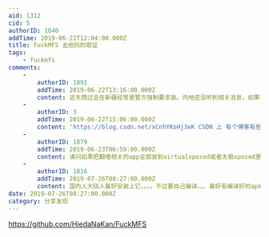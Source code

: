 ```yaml
---
aid: 1312
cid: 5
authorID: 1840
addTime: 2019-06-22T12:04:00.000Z
title: FuckMFS 去他妈的取证
tags:
    - fuckmfs
comments:
    -
        authorID: 1891
        addTime: 2019-06-22T13:16:00.000Z
        content: 这东西过去在新疆经常是警方强制要求装。内地还没听到相关消息，如果有，确实要传播一下。
    -
        authorID: 3
        addTime: 2019-06-22T15:06:00.000Z
        content: 'https://blog.csdn.net/xCnhYKoHj3eK CSDN 上 有个博客有些分析电子取证的文章。'
    -
        authorID: 1879
        addTime: 2019-06-23T06:59:00.000Z
        content: 请问如果把翻墙相关的app全部装到virtualxposed或者太极xposed里，再装上fuckmfs安全吗？
    -
        authorID: 1816
        addTime: 2019-07-26T08:27:00.000Z
        content: 国内人大陆人最好安装上它。。。。不过要自己编译。。。最好有编译好的apk比较好。
date: 2019-07-26T08:27:00.000Z
category: 分享发现
---
```


https://github.com/HiedaNaKan/FuckMFS
